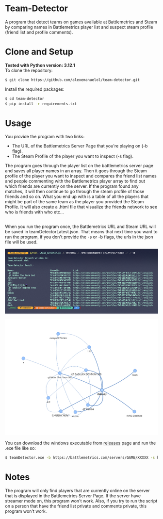 # Team-Detector
A program that detect teams on games available at Battlemetrics and Steam by comparing names in Battlemetrics player list and suspect steam profile (friend list and profile comments).

# Clone and Setup
**Tested with Python version: 3.12.1**
<br>
To clone the repository:
```bash
$ git clone https://github.com/alexemanuelol/team-detector.git
```

Install the required packages:
``` bash
$ cd team-detector
$ pip install -r requirements.txt
```

# Usage
You provide the program with two links:
- The URL of the Battlemetrics Server Page that you're playing on (-b flag).
- The Steam Profile of the player you want to inspect (-s flag).

The program goes through the player list on the battlemetrics server page and saves all player names in an array. Then it goes through the Steam profile of the player you want to inspect and compares the friend list names and people commenting with the Battlemetrics player array to find out which friends are currently on the server. If the program found any matches, it will then continue to go through the steam profile of those friends and so on. What you end up with is a table of all the players that might be part of the same team as the player you provided the Steam Profile. It will also create a .html file that visualize the friends network to see who is friends with who etc...

<br>
When you run the program once, the Battlemetrics URL and Steam URL will be saved in teamDetectorLatest.json. That means that next time you want to run the program, if you don't provide the -s or -b flags, the urls in the json file will be used.

![Image of the command output for a Rust Server](images/command_image.png)

![Image of the network](images/network_image.png)

You can download the windows executable from [releases](https://github.com/alexemanuelol/team-detector/releases) page and run the .exe file like so:

```bash
$ teamDetector.exe -b https://battlemetrics.com/servers/GAME/XXXXX -s https://steamcommunity.com/profiles/XXXXXXXXXXXXXXXXX
```

# Notes
The program will only find players that are currently online on the server that is displayed in the Battlemetrics Server Page. If the server have streamer mode on, this program won't work. Also, if you try to run the script on a person that have the friend list private and comments private, this program won't work.
